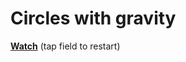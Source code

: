 # Circles with gravity
**[Watch](https://pavelnarzyaev.github.io/github-pages/pixi-starter-test-2/ "Open demo")** (tap field to restart)
